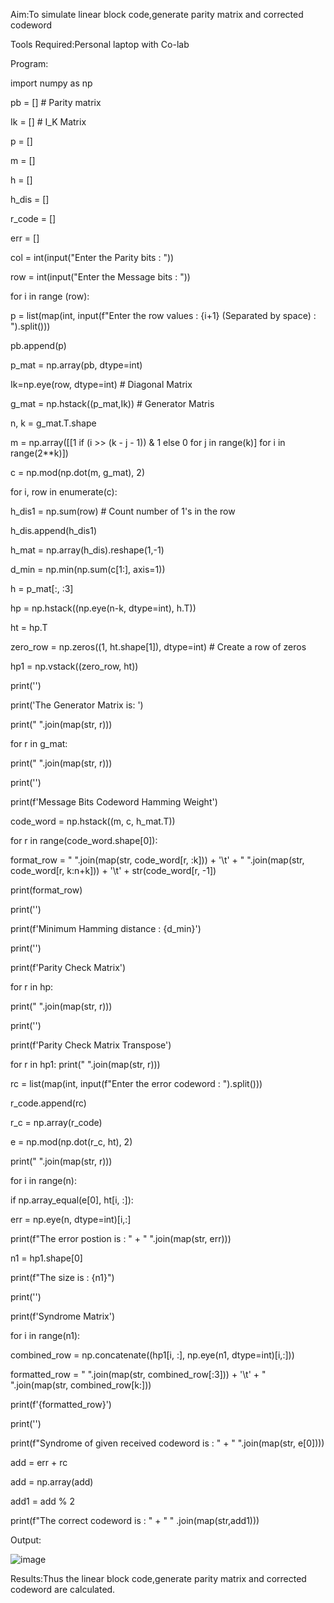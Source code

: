 
Aim:To simulate linear block code,generate parity matrix and corrected codeword

Tools Required:Personal laptop with Co-lab

Program:

import numpy as np

pb = [] # Parity matrix

Ik = [] # I_K Matrix

p = []

m = []

h = []

h_dis = []

r_code = []

err = []

col = int(input("Enter the Parity bits : "))

row = int(input("Enter the Message bits : "))

for i in range (row):

  p = list(map(int, input(f"Enter the row values : {i+1} (Separated by space) : ").split()))  
  
  pb.append(p)

p_mat = np.array(pb, dtype=int)

Ik=np.eye(row, dtype=int) # Diagonal Matrix

g_mat = np.hstack((p_mat,Ik)) # Generator Matris

n, k = g_mat.T.shape

m = np.array([[1 if (i >> (k - j - 1)) & 1 else 0 for j in range(k)] for i in range(2**k)])

c = np.mod(np.dot(m, g_mat), 2)

for i, row in enumerate(c):

  h_dis1 = np.sum(row)  # Count number of 1's in the row
  
  h_dis.append(h_dis1)

h_mat = np.array(h_dis).reshape(1,-1)

d_min = np.min(np.sum(c[1:], axis=1))

h = p_mat[:, :3]

hp = np.hstack((np.eye(n-k, dtype=int), h.T))

ht = hp.T

zero_row = np.zeros((1, ht.shape[1]), dtype=int)  # Create a row of zeros

hp1 = np.vstack((zero_row, ht))


print('')

print('The Generator Matrix is: ')

  print(" ".join(map(str, r)))

  

for r in g_mat: 

print(" ".join(map(str, r)))

print('')

print(f'Message Bits  Codeword   Hamming Weight')

code_word = np.hstack((m, c, h_mat.T))

for r in range(code_word.shape[0]):

  format_row = " ".join(map(str, code_word[r, :k])) + '\t' + " ".join(map(str, code_word[r, k:n+k])) + '\t' + str(code_word[r, -1])
  
  print(format_row)

print('')

print(f'Minimum Hamming distance : {d_min}')

print('')

print(f'Parity Check Matrix')

for r in hp:

  print(" ".join(map(str, r)))

print('')

print(f'Parity Check Matrix Transpose')

for r in hp1:
    print(" ".join(map(str, r)))

rc = list(map(int, input(f"Enter the error codeword : ").split()))  

r_code.append(rc)

r_c = np.array(r_code)

e = np.mod(np.dot(r_c, ht), 2)



print(" ".join(map(str, r)))

for i in range(n):
  
  if np.array_equal(e[0], ht[i, :]):
  
  err = np.eye(n, dtype=int)[i,:]

print(f"The error postion is : " + " ".join(map(str, err)))

n1 = hp1.shape[0]

print(f"The size is : {n1}")

print('')

print(f'Syndrome Matrix')

for i in range(n1):

  combined_row = np.concatenate((hp1[i, :], np.eye(n1, dtype=int)[i,:]))
  
  formatted_row = " ".join(map(str, combined_row[:3])) + '\t' + " ".join(map(str, combined_row[k:]))
  
  print(f'{formatted_row}')

print('')

print(f"Syndrome of given received codeword is : " + " ".join(map(str, e[0])))

add = err + rc

add = np.array(add)

add1 = add % 2

print(f"The correct codeword is : " + " " .join(map(str,add1)))  

Output:

![image](https://github.com/user-attachments/assets/66ef8f5e-8813-47e4-9eb1-0f6e777dbbc3)


Results:Thus the linear block code,generate parity matrix and corrected codeword are calculated.

